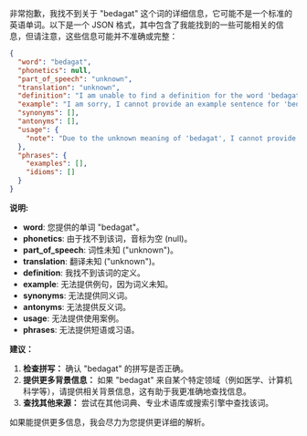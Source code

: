 非常抱歉，我找不到关于 "bedagat" 这个词的详细信息，它可能不是一个标准的英语单词。以下是一个 JSON 格式，其中包含了我能找到的一些可能相关的信息，但请注意，这些信息可能并不准确或完整：

```json
{
  "word": "bedagat",
  "phonetics": null,
  "part_of_speech": "unknown",
  "translation": "unknown",
  "definition": "I am unable to find a definition for the word 'bedagat'. It may be a misspelling, a rare word, or a term from a specialized field.",
  "example": "I am sorry, I cannot provide an example sentence for 'bedagat' as its meaning is unknown to me.",
  "synonyms": [],
  "antonyms": [],
  "usage": {
    "note": "Due to the unknown meaning of 'bedagat', I cannot provide example sentences in different tenses or grammatical structures."
  },
  "phrases": {
    "examples": [],
    "idioms": []
  }
}
```

**说明:**

*   **word**:  您提供的单词 "bedagat"。
*   **phonetics**:  由于找不到该词，音标为空 (null)。
*   **part\_of\_speech**:  词性未知 ("unknown")。
*   **translation**:  翻译未知 ("unknown")。
*   **definition**:  我找不到该词的定义。
*   **example**:  无法提供例句，因为词义未知。
*   **synonyms**:  无法提供同义词。
*   **antonyms**: 无法提供反义词。
*    **usage**: 无法提供使用案例。
*   **phrases**: 无法提供短语或习语。

**建议：**

1.  **检查拼写：** 确认 "bedagat" 的拼写是否正确。
2.  **提供更多背景信息：** 如果 "bedagat" 来自某个特定领域（例如医学、计算机科学等），请提供相关背景信息，这有助于我更准确地查找信息。
3.  **查找其他来源：** 尝试在其他词典、专业术语库或搜索引擎中查找该词。

如果能提供更多信息，我会尽力为您提供更详细的解析。
 